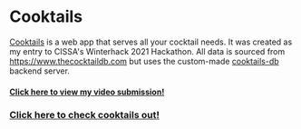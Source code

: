 # Cooktails

[Cooktails](https://ben-cook.github.io/cooktails/#/) is a web app that serves all your cocktail needs. It was created as my entry to CISSA's Winterhack 2021 Hackathon. All data is sourced from https://www.thecocktaildb.com but uses the custom-made [cooktails-db](https://github.com/ben-cook/cooktails-db) backend server. 

#### [Click here to view my video submission!](https://vimeo.com/578723510)

### [Click here to check cooktails out!](https://ben-cook.github.io/cooktails/#/)
